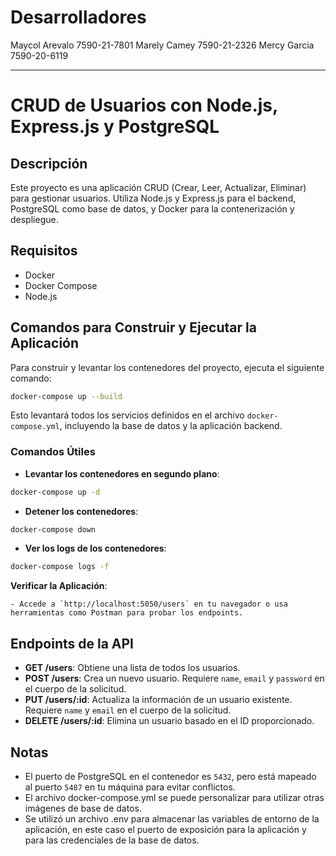# Desarrolladores
Maycol Arevalo 7590-21-7801
Marely Camey   7590-21-2326
Mercy Garcia   7590-20-6119

---

# CRUD de Usuarios con Node.js, Express.js y PostgreSQL

## Descripción

Este proyecto es una aplicación CRUD (Crear, Leer, Actualizar, Eliminar) para gestionar usuarios. Utiliza Node.js y Express.js para el backend, PostgreSQL como base de datos, y Docker para la contenerización y despliegue.

## Requisitos

- Docker
- Docker Compose
- Node.js

## Comandos para Construir y Ejecutar la Aplicación

Para construir y levantar los contenedores del proyecto, ejecuta el siguiente comando:

```bash
docker-compose up --build
```

Esto levantará todos los servicios definidos en el archivo `docker-compose.yml`, incluyendo la base de datos y la aplicación backend.

### Comandos Útiles

- **Levantar los contenedores en segundo plano**: 

```bash
docker-compose up -d
```

- **Detener los contenedores**: 

```bash
docker-compose down
```

- **Ver los logs de los contenedores**: 

```bash
docker-compose logs -f
```

**Verificar la Aplicación**:

    - Accede a `http://localhost:5050/users` en tu navegador o usa herramientas como Postman para probar los endpoints.

## Endpoints de la API

- **GET /users**: Obtiene una lista de todos los usuarios.
- **POST /users**: Crea un nuevo usuario. Requiere `name`, `email` y `password` en el cuerpo de la solicitud.
- **PUT /users/:id**: Actualiza la información de un usuario existente. Requiere `name` y `email` en el cuerpo de la solicitud.
- **DELETE /users/:id**: Elimina un usuario basado en el ID proporcionado.

## Notas

- El puerto de PostgreSQL en el contenedor es `5432`, pero está mapeado al puerto `5487` en tu máquina para evitar conflictos.
- El archivo docker-compose.yml se puede personalizar para utilizar otras imágenes de base de datos.
- Se utilizó un archivo .env para almacenar las variables de entorno de la aplicación, en este caso el puerto de exposición para la aplicación y para las credenciales de la base de datos.
